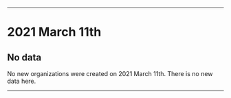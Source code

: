 
***

# 2021 March 11th

## No data

No new organizations were created on 2021 March 11th. There is no new data here.

***
